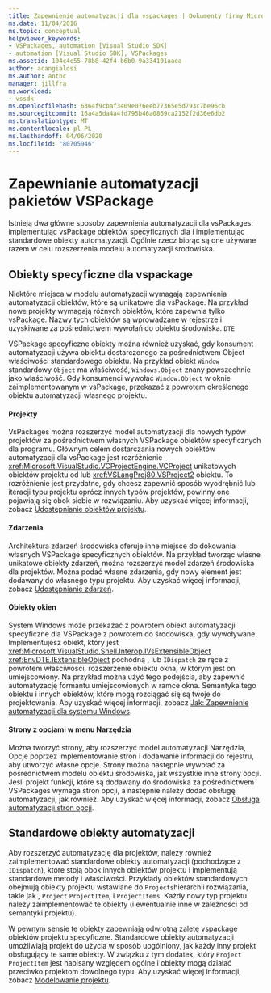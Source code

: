 ```yaml
---
title: Zapewnienie automatyzacji dla vspackages | Dokumenty firmy Microsoft
ms.date: 11/04/2016
ms.topic: conceptual
helpviewer_keywords:
- VSPackages, automation [Visual Studio SDK]
- automation [Visual Studio SDK], VSPackages
ms.assetid: 104c4c55-78b8-42f4-b6b0-9a334101aaea
author: acangialosi
ms.author: anthc
manager: jillfra
ms.workload:
- vssdk
ms.openlocfilehash: 6364f9cbaf3409e076eeb77365e5d793c7be96cb
ms.sourcegitcommit: 16a4a5da4a4fd795b46a0869ca2152f2d36e6db2
ms.translationtype: MT
ms.contentlocale: pl-PL
ms.lasthandoff: 04/06/2020
ms.locfileid: "80705946"
---
```

# <a name="providing-automation-for-vspackages"></a>Zapewnianie automatyzacji pakietów VSPackage
Istnieją dwa główne sposoby zapewnienia automatyzacji dla vsPackages: implementując vsPackage obiektów specyficznych dla i implementując standardowe obiekty automatyzacji. Ogólnie rzecz biorąc są one używane razem w celu rozszerzenia modelu automatyzacji środowiska.

## <a name="vspackage-specific-objects"></a>Obiekty specyficzne dla vspackage
 Niektóre miejsca w modelu automatyzacji wymagają zapewnienia automatyzacji obiektów, które są unikatowe dla vsPackage. Na przykład nowe projekty wymagają różnych obiektów, które zapewnia tylko vsPackage. Nazwy tych obiektów są wprowadzane w rejestrze i uzyskiwane za pośrednictwem wywołań do obiektu środowiska. `DTE`

 VSPackage specyficzne obiekty można również uzyskać, gdy konsument automatyzacji używa obiektu dostarczonego za pośrednictwem Object właściwości standardowego obiektu. Na przykład obiekt `Window` standardowy `Object` ma właściwość, `Windows.Object` znany powszechnie jako właściwość. Gdy konsumenci wywołać `Window.Object` w oknie zaimplementowanym w vsPackage, przekazać z powrotem określonego obiektu automatyzacji własnego projektu.

#### <a name="projects"></a>Projekty
 VsPackages można rozszerzyć model automatyzacji dla nowych typów projektów za pośrednictwem własnych VSPackage obiektów specyficznych dla programu. Głównym celem dostarczania nowych obiektów automatyzacji dla vsPackage jest rozróżnienie <xref:Microsoft.VisualStudio.VCProjectEngine.VCProject> unikatowych obiektów projektu od lub <xref:VSLangProj80.VSProject2> obiektu. To rozróżnienie jest przydatne, gdy chcesz zapewnić sposób wyodrębnić lub iteracji typu projektu oprócz innych typów projektów, powinny one pojawiają się obok siebie w rozwiązaniu. Aby uzyskać więcej informacji, zobacz [Udostępnianie obiektów projektu](../../extensibility/internals/exposing-project-objects.md).

#### <a name="events"></a>Zdarzenia
 Architektura zdarzeń środowiska oferuje inne miejsce do dokowania własnych VSPackage specyficznych obiektów. Na przykład tworząc własne unikatowe obiekty zdarzeń, można rozszerzyć model zdarzeń środowiska dla projektów. Można podać własne zdarzenia, gdy nowy element jest dodawany do własnego typu projektu. Aby uzyskać więcej informacji, zobacz [Udostępnianie zdarzeń](../../extensibility/internals/exposing-events-in-the-visual-studio-sdk.md).

#### <a name="window-objects"></a>Obiekty okien
 System Windows może przekazać z powrotem obiekt automatyzacji specyficzne dla VSPackage z powrotem do środowiska, gdy wywoływane. Implementujesz obiekt, który jest <xref:Microsoft.VisualStudio.Shell.Interop.IVsExtensibleObject> <xref:EnvDTE.IExtensibleObject> pochodną , lub `IDispatch` że ręce z powrotem właściwości, rozszerzenie obiektu okna, w którym jest on umiejscowiony. Na przykład można użyć tego podejścia, aby zapewnić automatyzację formantu umiejscowionych w ramce okna. Semantyka tego obiektu i innych obiektów, które mogą rozciągać się są twoje do projektowania. Aby uzyskać więcej informacji, zobacz [Jak: Zapewnienie automatyzacji dla systemu Windows](../../extensibility/internals/how-to-provide-automation-for-windows.md).

#### <a name="options-pages-on-the-tools-menu"></a>Strony z opcjami w menu Narzędzia
 Można tworzyć strony, aby rozszerzyć model automatyzacji Narzędzia, Opcje poprzez implementowanie stron i dodawanie informacji do rejestru, aby utworzyć własne opcje. Strony można następnie wywołać za pośrednictwem modelu obiektu środowiska, jak wszystkie inne strony opcji. Jeśli projekt funkcji, które są dodawany do środowiska za pośrednictwem VSPackages wymaga stron opcji, a następnie należy dodać obsługę automatyzacji, jak również. Aby uzyskać więcej informacji, zobacz [Obsługa automatyzacji stron opcji](../../extensibility/internals/automation-support-for-options-pages.md).

## <a name="standard-automation-objects"></a>Standardowe obiekty automatyzacji
 Aby rozszerzyć automatyzację dla projektów, należy również zaimplementować standardowe obiekty automatyzacji (pochodzące z `IDispatch`), które stoją obok innych obiektów projektu i implementują standardowe metody i właściwości. Przykłady obiektów standardowych obejmują obiekty projektu wstawiane do `Projects`hierarchii rozwiązania, takie jak , `Project` `ProjectItem`, i `ProjectItems`. Każdy nowy typ projektu należy zaimplementować te obiekty (i ewentualnie inne w zależności od semantyki projektu).

 W pewnym sensie te obiekty zapewniają odwrotną zaletę vspackage obiektów projektu specyficzne. Standardowe obiekty automatyzacji umożliwiają projekt do użycia w sposób uogólniony, jak każdy inny projekt obsługujący te same obiekty. W związku z tym dodatek, który `Project` `ProjectItem` jest napisany względem ogólne i obiekty mogą działać przeciwko projektom dowolnego typu. Aby uzyskać więcej informacji, zobacz [Modelowanie projektu](../../extensibility/internals/project-modeling.md).
